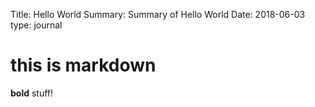 Title:      Hello World
Summary:    Summary of Hello World
Date:       2018-06-03
type:       journal

# this is markdown
**bold** stuff!
